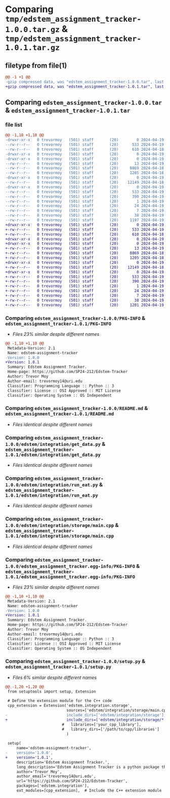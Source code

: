 # Comparing `tmp/edstem_assignment_tracker-1.0.0.tar.gz` & `tmp/edstem_assignment_tracker-1.0.1.tar.gz`

## filetype from file(1)

```diff
@@ -1 +1 @@
-gzip compressed data, was "edstem_assignment_tracker-1.0.0.tar", last modified: Fri Apr 19 03:40:13 2024, max compression
+gzip compressed data, was "edstem_assignment_tracker-1.0.1.tar", last modified: Fri Apr 19 03:50:24 2024, max compression
```

## Comparing `edstem_assignment_tracker-1.0.0.tar` & `edstem_assignment_tracker-1.0.1.tar`

### file list

```diff
@@ -1,18 +1,18 @@
-drwxr-xr-x   0 trevormoy   (501) staff       (20)        0 2024-04-19 03:40:13.829956 edstem_assignment_tracker-1.0.0/
--rw-r--r--   0 trevormoy   (501) staff       (20)      533 2024-04-19 03:40:13.829721 edstem_assignment_tracker-1.0.0/PKG-INFO
--rw-r--r--   0 trevormoy   (501) staff       (20)      610 2024-04-18 13:05:16.000000 edstem_assignment_tracker-1.0.0/README.md
-drwxr-xr-x   0 trevormoy   (501) staff       (20)        0 2024-04-19 03:40:13.826467 edstem_assignment_tracker-1.0.0/edstem/
-drwxr-xr-x   0 trevormoy   (501) staff       (20)        0 2024-04-19 03:40:13.828148 edstem_assignment_tracker-1.0.0/edstem/integration/
--rw-r--r--   0 trevormoy   (501) staff       (20)       13 2024-04-19 01:31:10.000000 edstem_assignment_tracker-1.0.0/edstem/integration/__init__.py
--rw-r--r--   0 trevormoy   (501) staff       (20)     8869 2024-04-18 23:34:54.000000 edstem_assignment_tracker-1.0.0/edstem/integration/get_data.py
--rw-r--r--   0 trevormoy   (501) staff       (20)     1205 2024-04-18 23:34:54.000000 edstem_assignment_tracker-1.0.0/edstem/integration/run_eat.py
-drwxr-xr-x   0 trevormoy   (501) staff       (20)        0 2024-04-19 03:40:13.828419 edstem_assignment_tracker-1.0.0/edstem/integration/storage/
--rw-r--r--   0 trevormoy   (501) staff       (20)    12149 2024-04-18 23:34:54.000000 edstem_assignment_tracker-1.0.0/edstem/integration/storage/main.cpp
-drwxr-xr-x   0 trevormoy   (501) staff       (20)        0 2024-04-19 03:40:13.829492 edstem_assignment_tracker-1.0.0/edstem_assignment_tracker.egg-info/
--rw-r--r--   0 trevormoy   (501) staff       (20)      533 2024-04-19 03:40:13.000000 edstem_assignment_tracker-1.0.0/edstem_assignment_tracker.egg-info/PKG-INFO
--rw-r--r--   0 trevormoy   (501) staff       (20)      390 2024-04-19 03:40:13.000000 edstem_assignment_tracker-1.0.0/edstem_assignment_tracker.egg-info/SOURCES.txt
--rw-r--r--   0 trevormoy   (501) staff       (20)        1 2024-04-19 03:40:13.000000 edstem_assignment_tracker-1.0.0/edstem_assignment_tracker.egg-info/dependency_links.txt
--rw-r--r--   0 trevormoy   (501) staff       (20)       24 2024-04-19 03:40:13.000000 edstem_assignment_tracker-1.0.0/edstem_assignment_tracker.egg-info/requires.txt
--rw-r--r--   0 trevormoy   (501) staff       (20)        7 2024-04-19 03:40:13.000000 edstem_assignment_tracker-1.0.0/edstem_assignment_tracker.egg-info/top_level.txt
--rw-r--r--   0 trevormoy   (501) staff       (20)       38 2024-04-19 03:40:13.830002 edstem_assignment_tracker-1.0.0/setup.cfg
--rw-r--r--   0 trevormoy   (501) staff       (20)     1197 2024-04-19 03:39:27.000000 edstem_assignment_tracker-1.0.0/setup.py
+drwxr-xr-x   0 trevormoy   (501) staff       (20)        0 2024-04-19 03:50:24.710761 edstem_assignment_tracker-1.0.1/
+-rw-r--r--   0 trevormoy   (501) staff       (20)      533 2024-04-19 03:50:24.710535 edstem_assignment_tracker-1.0.1/PKG-INFO
+-rw-r--r--   0 trevormoy   (501) staff       (20)      610 2024-04-18 13:05:16.000000 edstem_assignment_tracker-1.0.1/README.md
+drwxr-xr-x   0 trevormoy   (501) staff       (20)        0 2024-04-19 03:50:24.707477 edstem_assignment_tracker-1.0.1/edstem/
+drwxr-xr-x   0 trevormoy   (501) staff       (20)        0 2024-04-19 03:50:24.709063 edstem_assignment_tracker-1.0.1/edstem/integration/
+-rw-r--r--   0 trevormoy   (501) staff       (20)       13 2024-04-19 01:31:10.000000 edstem_assignment_tracker-1.0.1/edstem/integration/__init__.py
+-rw-r--r--   0 trevormoy   (501) staff       (20)     8869 2024-04-18 23:34:54.000000 edstem_assignment_tracker-1.0.1/edstem/integration/get_data.py
+-rw-r--r--   0 trevormoy   (501) staff       (20)     1205 2024-04-18 23:34:54.000000 edstem_assignment_tracker-1.0.1/edstem/integration/run_eat.py
+drwxr-xr-x   0 trevormoy   (501) staff       (20)        0 2024-04-19 03:50:24.709344 edstem_assignment_tracker-1.0.1/edstem/integration/storage/
+-rw-r--r--   0 trevormoy   (501) staff       (20)    12149 2024-04-18 23:34:54.000000 edstem_assignment_tracker-1.0.1/edstem/integration/storage/main.cpp
+drwxr-xr-x   0 trevormoy   (501) staff       (20)        0 2024-04-19 03:50:24.710316 edstem_assignment_tracker-1.0.1/edstem_assignment_tracker.egg-info/
+-rw-r--r--   0 trevormoy   (501) staff       (20)      533 2024-04-19 03:50:24.000000 edstem_assignment_tracker-1.0.1/edstem_assignment_tracker.egg-info/PKG-INFO
+-rw-r--r--   0 trevormoy   (501) staff       (20)      390 2024-04-19 03:50:24.000000 edstem_assignment_tracker-1.0.1/edstem_assignment_tracker.egg-info/SOURCES.txt
+-rw-r--r--   0 trevormoy   (501) staff       (20)        1 2024-04-19 03:50:24.000000 edstem_assignment_tracker-1.0.1/edstem_assignment_tracker.egg-info/dependency_links.txt
+-rw-r--r--   0 trevormoy   (501) staff       (20)       24 2024-04-19 03:50:24.000000 edstem_assignment_tracker-1.0.1/edstem_assignment_tracker.egg-info/requires.txt
+-rw-r--r--   0 trevormoy   (501) staff       (20)        7 2024-04-19 03:50:24.000000 edstem_assignment_tracker-1.0.1/edstem_assignment_tracker.egg-info/top_level.txt
+-rw-r--r--   0 trevormoy   (501) staff       (20)       38 2024-04-19 03:50:24.710809 edstem_assignment_tracker-1.0.1/setup.cfg
+-rw-r--r--   0 trevormoy   (501) staff       (20)     1201 2024-04-19 03:49:55.000000 edstem_assignment_tracker-1.0.1/setup.py
```

### Comparing `edstem_assignment_tracker-1.0.0/PKG-INFO` & `edstem_assignment_tracker-1.0.1/PKG-INFO`

 * *Files 23% similar despite different names*

```diff
@@ -1,10 +1,10 @@
 Metadata-Version: 2.1
 Name: edstem-assignment-tracker
-Version: 1.0.0
+Version: 1.0.1
 Summary: Edstem Assignment Tracker.
 Home-page: https://github.com/SP24-212/Edstem-Tracker
 Author: Trevor Moy
 Author-email: trevormoy14@uri.edu
 Classifier: Programming Language :: Python :: 3
 Classifier: License :: OSI Approved :: MIT License
 Classifier: Operating System :: OS Independent
```

### Comparing `edstem_assignment_tracker-1.0.0/README.md` & `edstem_assignment_tracker-1.0.1/README.md`

 * *Files identical despite different names*

### Comparing `edstem_assignment_tracker-1.0.0/edstem/integration/get_data.py` & `edstem_assignment_tracker-1.0.1/edstem/integration/get_data.py`

 * *Files identical despite different names*

### Comparing `edstem_assignment_tracker-1.0.0/edstem/integration/run_eat.py` & `edstem_assignment_tracker-1.0.1/edstem/integration/run_eat.py`

 * *Files identical despite different names*

### Comparing `edstem_assignment_tracker-1.0.0/edstem/integration/storage/main.cpp` & `edstem_assignment_tracker-1.0.1/edstem/integration/storage/main.cpp`

 * *Files identical despite different names*

### Comparing `edstem_assignment_tracker-1.0.0/edstem_assignment_tracker.egg-info/PKG-INFO` & `edstem_assignment_tracker-1.0.1/edstem_assignment_tracker.egg-info/PKG-INFO`

 * *Files 23% similar despite different names*

```diff
@@ -1,10 +1,10 @@
 Metadata-Version: 2.1
 Name: edstem-assignment-tracker
-Version: 1.0.0
+Version: 1.0.1
 Summary: Edstem Assignment Tracker.
 Home-page: https://github.com/SP24-212/Edstem-Tracker
 Author: Trevor Moy
 Author-email: trevormoy14@uri.edu
 Classifier: Programming Language :: Python :: 3
 Classifier: License :: OSI Approved :: MIT License
 Classifier: Operating System :: OS Independent
```

### Comparing `edstem_assignment_tracker-1.0.0/setup.py` & `edstem_assignment_tracker-1.0.1/setup.py`

 * *Files 6% similar despite different names*

```diff
@@ -1,20 +1,20 @@
 from setuptools import setup, Extension
 
 # Define the extension module for the C++ code
 cpp_extension = Extension('edstem.integration.storage', 
                           sources=['edstem/integration/storage/main.cpp'],
-                          include_dirs=['edstem/integration/storage'],
+                          include_dirs=['edstem/integration/storage/*.h'],
                         #   libraries=['your_cpp_library'],
                         #   library_dirs=['/path/to/cpp/libraries']
                           )
 
 setup(
     name='edstem-assignment-tracker',
-    version='1.0.0',
+    version='1.0.1',
     description='Edstem Assignment Tracker.',
     long_description='Edstem Assignment Tracker is a python package that allows you to easily track your assignments for the Edstem platform.',
     author='Trevor Moy',
     author_email='trevormoy14@uri.edu',
     url='https://github.com/SP24-212/Edstem-Tracker',
     packages=['edstem.integration'],
     ext_modules=[cpp_extension],  # Include the C++ extension module
```


